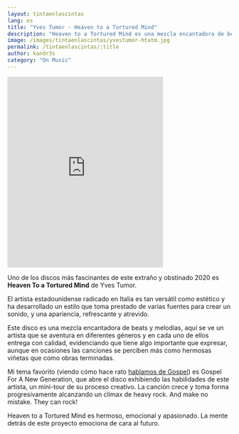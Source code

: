 ```yaml
---
layout: tintaenlascintas
lang: es
title: "Yves Tumor - Heaven to a Tortured Mind"
description: "Heaven to a Tortured Mind es una mezcla encantadora de beats y melodías de un artista que se aventura en diferentes géneros y en cada uno de ellos entrega con calidad"
image: /images/tintaenlascintas/yvestumor-htatm.jpg
permalink: /tintaenlascintas/:title
author: kandr3s
category: "On Music"
---
```

<iframe src="https://open.spotify.com/embed?uri=spotify%3Atrack%3A46LX0sSwIU4GFLcj23ZfMA&amp;view=coverart" allowtransparency="true" width="350" height="430" frameborder="0"></iframe>

Uno de los discos más fascinantes de este extraño y obstinado 2020 es **Heaven To a Tortured Mind** de Yves Tumor.

El artista estadounidense radicado en Italia es tan versátil como estético y ha desarrollado un estilo que toma prestado de varias fuentes para crear un sonido, y una apariencia, refrescante y atrevido.

Este disco es una mezcla encantadora de beats y melodías, aquí se ve un artista que se aventura en diferentes géneros y en cada uno de ellos entrega con calidad, evidenciando que tiene algo importante que expresar, aunque en ocasiones las canciones se perciben más como hermosas viñetas que como obras terminadas.

Mi tema favorito (viendo cómo hace rato [hablamos de Gospel](https://tintaenlascintas.co/post/gospel)) es Gospel For A New Generation, que abre el disco exhibiendo las habilidades de este artista, un mini-tour de su proceso creativo. La canción crece y toma forma progresivamente alcanzando un climax de heavy rock. And make no mistake. They can rock!

Heaven to a Tortured Mind es hermoso, emocional y apasionado. La mente detrás de este proyecto emociona de cara al futuro.